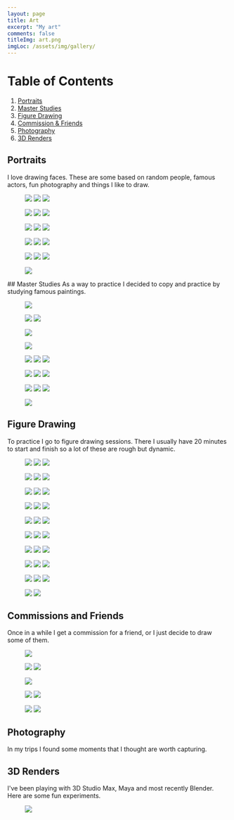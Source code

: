 ```yaml
---
layout: page
title: Art
excerpt: "My art"
comments: false
titleImg: art.png
imgLoc: /assets/img/gallery/
---
```

# Table of Contents
1. [Portraits](#portraits)
2. [Master Studies](#master-studies)
3. [Figure Drawing](#figure-drawing)
4. [Commission & Friends](#commissions-and-friends)
5. [Photography](#photography)
6. [3D Renders](#3d-renders)


## Portraits
I love drawing faces. These are some based on random people, famous actors, fun photography and things I like to draw.
<figure class="third">
	<a href="{{site.url}}{{page.imgLoc}}hairattempt.jpg"><img src="{{site.url}}{{page.imgLoc}}hairattempt.jpg"></a>
	<a href="{{site.url}}{{page.imgLoc}}Photo Apr 03, 23 29 19.jpg"><img src="{{site.url}}{{page.imgLoc}}Photo Apr 03, 23 29 19.jpg"></a>
	<a href="{{site.url}}{{page.imgLoc}}Photo Apr 05, 7 52 16 PM.png"><img src="{{site.url}}{{page.imgLoc}}Photo Apr 05, 7 52 16 PM.png"></a>
</figure>
<figure class="third">
<a href="{{site.url}}{{page.imgLoc}}/aziz.jpg"><img src="{{site.url}}{{page.imgLoc}}aziz.jpg"></a>
<a href="{{site.url}}{{page.imgLoc}}Photo Apr 06, 7 41 25 PM.png"><img src="{{site.url}}{{page.imgLoc}}Photo Apr 06, 7 41 25 PM.png"></a>
<a href="{{site.url}}{{page.imgLoc}}/bw.jpg"><img src="{{site.url}}{{page.imgLoc}}bw.jpg"></a>
</figure>

<figure class="third">
<a href="{{site.url}}{{page.imgLoc}}colors.png"><img src="{{site.url}}{{page.imgLoc}}colors.png"></a>
<a href="{{site.url}}{{page.imgLoc}}Photo Apr 10, 9 24 56 AM.jpg"><img src="{{site.url}}{{page.imgLoc}}Photo Apr 10, 9 24 56 AM.jpg"></a>
<a href="{{site.url}}{{page.imgLoc}}Photo Apr 17, 08 24 19.jpg"><img src="{{site.url}}{{page.imgLoc}}Photo Apr 17, 08 24 19.jpg"></a>
</figure>

<figure class="third">
<a href="{{site.url}}{{page.imgLoc}}Photo Jul 28, 12 01 29.png"><img src="{{site.url}}{{page.imgLoc}}Photo Jul 28, 12 01 29.png"></a>
<a href="{{site.url}}{{page.imgLoc}}/attempt.png"><img src="{{site.url}}{{page.imgLoc}}attempt.png"></a>
<a href="{{site.url}}{{page.imgLoc}}Photo Sep 12, 23 40 00.png"><img src="{{site.url}}{{page.imgLoc}}Photo Sep 12, 23 40 00.png"></a>
</figure>

<figure class="third">
<a href="{{site.url}}{{page.imgLoc}}Photo Sep 12, 23 40 18.png"><img src="{{site.url}}{{page.imgLoc}}Photo Sep 12, 23 40 18.png"></a>
<a href="{{site.url}}{{page.imgLoc}}/shuri.jpg"><img src="{{site.url}}{{page.imgLoc}}shuri.jpg"></a>
<a href="{{site.url}}{{page.imgLoc}}/solar.jpg"><img src="{{site.url}}{{page.imgLoc}}solar.jpg"></a>
</figure>

<figure>
<a href="{{site.url}}{{page.imgLoc}}Photo Jun 23, 14 30 02.png"><img src="{{site.url}}{{page.imgLoc}}Photo Jun 23, 14 30 02.png"></a>
</figure>
## Master Studies
As a way to practice I decided to copy and practice by studying famous paintings.
<figure>
    <a href="{{site.url}}{{page.imgLoc}}Photo Jun 15, 10 41 19.jpg"><img src="{{site.url}}{{page.imgLoc}}Photo Jun 15, 10 41 19.jpg"></a>
    </figure>
<figure class="half">

<a href="{{site.url}}{{page.imgLoc}}Photo May 03, 11 20 31 PM.png"><img src="{{site.url}}{{page.imgLoc}}Photo May 03, 11 20 31 PM.png"></a>
<a href="{{site.url}}{{page.imgLoc}}Photo May 12, 01 06 48.png"><img src="{{site.url}}{{page.imgLoc}}Photo May 12, 01 06 48.png"></a>
</figure>
<figure class="half">
<a href="{{site.url}}{{page.imgLoc}}Photo May 11, 5 12 52 PM.jpg"><img src="{{site.url}}{{page.imgLoc}}Photo May 11, 5 12 52 PM.jpg"></a>

<a href="{{site.url}}{{page.imgLoc}}Photo May 12, 22 37 36.png"><img src="{{site.url}}{{page.imgLoc}}Photo May 12, 22 37 36.png"></a>
</figure>
<figure class="third">
<a href="{{site.url}}{{page.imgLoc}}Photo May 18, 15 59 47.jpg"><img src="{{site.url}}{{page.imgLoc}}Photo May 18, 15 59 47.jpg"></a>
<a href="{{site.url}}{{page.imgLoc}}Photo May 21, 20 31 39.jpg"><img src="{{site.url}}{{page.imgLoc}}Photo May 21, 20 31 39.jpg"></a>
<a href="{{site.url}}{{page.imgLoc}}Photo May 05, 11 32 31 PM.png"><img src="{{site.url}}{{page.imgLoc}}Photo May 05, 11 32 31 PM.png"></a>
</figure>

<figure class="third">
<a href="{{site.url}}{{page.imgLoc}}amy.png"><img src="{{site.url}}{{page.imgLoc}}amy.png"></a>
<a href="{{site.url}}{{page.imgLoc}}12307538_10153268100233907_6064951705480197043_o.jpg"><img src="{{site.url}}{{page.imgLoc}}12307538_10153268100233907_6064951705480197043_o.jpg"></a>
<a href="{{site.url}}{{page.imgLoc}}B0B6C052-24C3-48E2-9034-68C7B71F680E.png"><img src="{{site.url}}{{page.imgLoc}}B0B6C052-24C3-48E2-9034-68C7B71F680E.png"></a>
</figure>

<figure class="third">
<a href="{{site.url}}{{page.imgLoc}}colored2.jpg"><img src="{{site.url}}{{page.imgLoc}}colored2.jpg"></a>
<a href="{{site.url}}{{page.imgLoc}}face2.jpg"><img src="{{site.url}}{{page.imgLoc}}face2.jpg"></a>
<a href="{{site.url}}{{page.imgLoc}}hair.png"><img src="{{site.url}}{{page.imgLoc}}hair.png"></a>
</figure>
<figure>
<a href="{{site.url}}{{page.imgLoc}}starlord.jpg"><img src="{{site.url}}{{page.imgLoc}}starlord.jpg"></a>
</figure>

## Figure Drawing
To practice I go to figure drawing sessions. There I usually have 20 minutes to start and finish so a lot of these are rough but dynamic.
<figure class="third">
<a href="{{site.url}}{{page.imgLoc}}ARCADIA1.jpg"><img src="{{site.url}}{{page.imgLoc}}ARCADIA1.jpg"></a>
<a href="{{site.url}}{{page.imgLoc}}Photo Dec 04, 13 48 50.png"><img src="{{site.url}}{{page.imgLoc}}Photo Dec 04, 13 48 50.png"></a>
<a href="{{site.url}}{{page.imgLoc}}hair-1.jpg"><img src="{{site.url}}{{page.imgLoc}}hair-1.jpg"></a>
</figure>

<figure class="third">
<a href="{{site.url}}{{page.imgLoc}}02CC3B8F-B81A-4E87-A7D7-69BC5D50E523.jpeg"><img src="{{site.url}}{{page.imgLoc}}02CC3B8F-B81A-4E87-A7D7-69BC5D50E523.jpeg"></a>
<a href="{{site.url}}{{page.imgLoc}}7EA04636-04ED-42FC-8DEC-363AA1499641.jpeg"><img src="{{site.url}}{{page.imgLoc}}7EA04636-04ED-42FC-8DEC-363AA1499641.jpeg"></a>
<a href="{{site.url}}{{page.imgLoc}}9E6CA950-AB6D-4E1C-82BA-F6E70D966A65.jpeg"><img src="{{site.url}}{{page.imgLoc}}9E6CA950-AB6D-4E1C-82BA-F6E70D966A65.jpeg"></a>
</figure>

<figure class="third">
<a href="{{site.url}}{{page.imgLoc}}9318A76A-8477-4DC2-BBAE-400FF2931F7E.jpeg"><img src="{{site.url}}{{page.imgLoc}}9318A76A-8477-4DC2-BBAE-400FF2931F7E.jpeg"></a>
<a href="{{site.url}}{{page.imgLoc}}CD0C5BBC-0DFF-40FD-896F-42F04A7EE094.jpeg"><img src="{{site.url}}{{page.imgLoc}}CD0C5BBC-0DFF-40FD-896F-42F04A7EE094.jpeg"></a>
<a href="{{site.url}}{{page.imgLoc}}9E6CA950-AB6D-4E1C-82BA-F6E70D966A65.jpeg"><img src="{{site.url}}{{page.imgLoc}}9E6CA950-AB6D-4E1C-82BA-F6E70D966A65.jpeg"></a>
</figure>

<figure class="third">
<a href="{{site.url}}{{page.imgLoc}}4F6D3B06-B099-4FCE-B504-DCAF93E18C45.png"><img src="{{site.url}}{{page.imgLoc}}4F6D3B06-B099-4FCE-B504-DCAF93E18C45.png"></a>
<a href="{{site.url}}{{page.imgLoc}}853B6AA4-01AA-412D-9D94-40EE1C5175BE.jpeg"><img src="{{site.url}}{{page.imgLoc}}853B6AA4-01AA-412D-9D94-40EE1C5175BE.jpeg"></a>
<a href="{{site.url}}{{page.imgLoc}}7240E567-C58E-4457-A1AB-68EB752569CF.jpeg"><img src="{{site.url}}{{page.imgLoc}}7240E567-C58E-4457-A1AB-68EB752569CF.jpeg"></a>
</figure>

<figure class="third">
<a href="{{site.url}}{{page.imgLoc}}5EBED729-A641-4F7E-B90C-CE9B950B80AA.png"><img src="{{site.url}}{{page.imgLoc}}5EBED729-A641-4F7E-B90C-CE9B950B80AA.png"></a>
<a href="{{site.url}}{{page.imgLoc}}7B8A217F-3686-4488-BCE8-7EBB98385010.png"><img src="{{site.url}}{{page.imgLoc}}7B8A217F-3686-4488-BCE8-7EBB98385010.png"></a>
<a href="{{site.url}}{{page.imgLoc}}8D17B5D5-7E92-4292-8322-8EC61AFA06D8.png"><img src="{{site.url}}{{page.imgLoc}}8D17B5D5-7E92-4292-8322-8EC61AFA06D8.png"></a>
</figure>


<figure class="third">
<a href="{{site.url}}{{page.imgLoc}}23E25C3F-69AA-4524-97D3-B0AB4755FEA7.png"><img src="{{site.url}}{{page.imgLoc}}23E25C3F-69AA-4524-97D3-B0AB4755FEA7.png"></a>
<a href="{{site.url}}{{page.imgLoc}}069E1B6F-30AC-4770-B4FF-C9579B01CE38.png"><img src="{{site.url}}{{page.imgLoc}}069E1B6F-30AC-4770-B4FF-C9579B01CE38.png"></a>
<a href="{{site.url}}{{page.imgLoc}}723E299A-AD11-4BCC-85EF-14C6C4DDC874.png"><img src="{{site.url}}{{page.imgLoc}}723E299A-AD11-4BCC-85EF-14C6C4DDC874.png"></a>
</figure>

<figure class="third">
<a href="{{site.url}}{{page.imgLoc}}8621CB5A-3F43-445E-918C-C4F3EE93FC62.png"><img src="{{site.url}}{{page.imgLoc}}8621CB5A-3F43-445E-918C-C4F3EE93FC62.png"></a>
<a href="{{site.url}}{{page.imgLoc}}8637E6EA-0713-46F3-B3A8-C7653E559AAE.png"><img src="{{site.url}}{{page.imgLoc}}8637E6EA-0713-46F3-B3A8-C7653E559AAE.png"></a>
<a href="{{site.url}}{{page.imgLoc}}26193A31-A4AE-4FFA-A337-94F0AEE46FDF.png"><img src="{{site.url}}{{page.imgLoc}}26193A31-A4AE-4FFA-A337-94F0AEE46FDF.png"></a>
</figure>

<figure class="third">
<a href="{{site.url}}{{page.imgLoc}}04751913-AE04-415E-B22B-F554709AAFD5.png"><img src="{{site.url}}{{page.imgLoc}}04751913-AE04-415E-B22B-F554709AAFD5.png"></a>
<a href="{{site.url}}{{page.imgLoc}}A1DC05E9-DFDF-44FF-8526-47E4AAECDAAF.png"><img src="{{site.url}}{{page.imgLoc}}A1DC05E9-DFDF-44FF-8526-47E4AAECDAAF.png"></a>
<a href="{{site.url}}{{page.imgLoc}}B1C94B19-7B6E-477B-9C14-BB2DEFA9908D.jpeg"><img src="{{site.url}}{{page.imgLoc}}B1C94B19-7B6E-477B-9C14-BB2DEFA9908D.jpeg"></a>
</figure>

<figure class="third">
<a href="{{site.url}}{{page.imgLoc}}BE87DA46-0E1B-4F73-A7E6-5D373B34514A.png"><img src="{{site.url}}{{page.imgLoc}}BE87DA46-0E1B-4F73-A7E6-5D373B34514A.png"></a>
<a href="{{site.url}}{{page.imgLoc}}C0BA823F-4934-4969-A50B-4973A73B0539.png"><img src="{{site.url}}{{page.imgLoc}}C0BA823F-4934-4969-A50B-4973A73B0539.png"></a>
<a href="{{site.url}}{{page.imgLoc}}C0CB37ED-C55F-44C1-9AF4-394DAFFDD8B2"><img src="{{site.url}}{{page.imgLoc}}C0CB37ED-C55F-44C1-9AF4-394DAFFDD8B2"></a>
</figure>
<figure class="half">
<a href="{{site.url}}{{page.imgLoc}}CD04586D-6877-48A9-A930-EC64653FBDA5.jpeg"><img src="{{site.url}}{{page.imgLoc}}CD04586D-6877-48A9-A930-EC64653FBDA5.jpeg"></a>
<a href="{{site.url}}{{page.imgLoc}}F8C8E6AB-FFF8-4CC8-8B08-EB899052C574.jpeg"><img src="{{site.url}}{{page.imgLoc}}F8C8E6AB-FFF8-4CC8-8B08-EB899052C574.jpeg"></a>
</figure>

## Commissions and Friends
Once in a while I get a commission for a friend, or I just decide to draw some of them.
<figure >
<a href="{{site.url}}{{page.imgLoc}}maddy.jpg"><img src="{{site.url}}{{page.imgLoc}}maddy.jpg"></a>
</figure>
<figure class="half">
<a href="{{site.url}}{{page.imgLoc}}baby.png"><img src="{{site.url}}{{page.imgLoc}}baby.png"></a>
<a href="{{site.url}}{{page.imgLoc}}mira.jpg"><img src="{{site.url}}{{page.imgLoc}}mira.jpg"></a>
</figure>

<figure class="third">
<a href="{{site.url}}{{page.imgLoc}}yusun.jpg"><img src="{{site.url}}{{page.imgLoc}}yusun.jpg"></a>

<a href="{{site.url}}{{page.imgLoc}}matt.jpg"><img src="{{site.url}}{{page.imgLoc}}matt.jpg"></a>
<a href="{{site.url}}{{page.imgLoc}}ej.png"><img src="{{site.url}}{{page.imgLoc}}ej.png"></a>
</figure>
<figure class="half">

<a href="{{site.url}}{{page.imgLoc}}Photo Sep 12, 23 41 03.png"><img src="{{site.url}}{{page.imgLoc}}Photo Sep 12, 23 41 03.png"></a>
<a href="{{site.url}}{{page.imgLoc}}rene.jpg"><img src="{{site.url}}{{page.imgLoc}}rene.jpg"></a>
</figure>

## Photography
In my trips I found some moments that I thought are worth capturing.

## 3D Renders
I've been playing with 3D Studio Max, Maya and most recently Blender. Here are some fun experiments.
<figure>
	<a href="{{site.url}}{{page.imgLoc}}/80spng.png"><img src="{{site.url}}{{page.imgLoc}}80spng.png"></a>
</figure>
